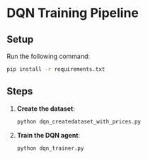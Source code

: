 # DQN Training Pipeline

## Setup

Run the following command:

```bash
pip install -r requirements.txt
```

## Steps

1. **Create the dataset**:

    ```bash
    python dqn_createdataset_with_prices.py
    ```

2. **Train the DQN agent**:

    ```bash
    python dqn_trainer.py
    ```
